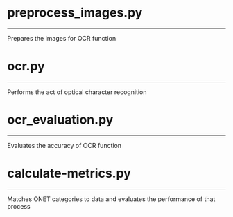 # preprocess_images.py
-------
Prepares the images for OCR function

# ocr.py
------
Performs the act of optical character recognition

# ocr_evaluation.py
------
Evaluates the accuracy of OCR function

# calculate-metrics.py
------
Matches ONET categories to data and evaluates the performance of that process